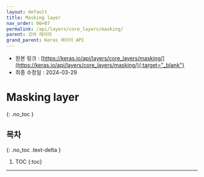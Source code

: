 ```yaml
---
layout: default
title: Masking layer
nav_order: 06+07
permalink: /api/layers/core_layers/masking/
parent: 코어 레이어
grand_parent: Keras 레이어 API
---
```


* 원본 링크 : [https://keras.io/api/layers/core_layers/masking/](https://keras.io/api/layers/core_layers/masking/){:target="_blank"}
* 최종 수정일 : 2024-03-29

# Masking layer
{: .no_toc }

## 목차
{: .no_toc .text-delta }

1. TOC
{:toc}

---
